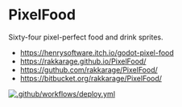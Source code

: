 # PixelFood

Sixty-four pixel-perfect food and drink sprites.

- <https://henrysoftware.itch.io/godot-pixel-food>
- <https://rakkarage.github.io/PixelFood/>
- <https://guthub.com/rakkarage/PixelFood/>
- <https://bitbucket.org/rakkarage/PixelFood/>

[![.github/workflows/deploy.yml](https://github.com/rakkarage/PixelFood/actions/workflows/deploy.yml/badge.svg)](https://github.com/rakkarage/PixelFood/actions/workflows/deploy.yml)
